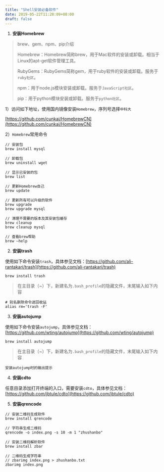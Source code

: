 ```yaml
---
title: "Shell安装必备软件"
date: 2019-05-22T11:28:09+08:00
draft: false
---
```


1. **安装Homebrew**

> brew、gem、npm、pip介绍
> 
> Homebrew：Homebrew简称brew，用于Mac软件的安装或卸载。相当于Linux的apt-get软件管理工具。
> 
> RubyGems：RubyGems简称gem，用于ruby软件的安装或卸载。服务于`ruby社区`。
> 
> npm：用于node.js模块安装或卸载。服务于`JavaScript社区`。
> 
> pip：用于python模块安装或卸载。服务于`python社区`。

1）访问如下地址，使用国内镜像安装`Homebrew`，序列号选择`中科大`

[https://github.com/cunkai/HomebrewCN](https://github.com/cunkai/HomebrewCN)

2）`Homebrew`常用命令

```
// 安装包
brew install mysql

// 卸载包
brew uninstall wget

// 显示已安装的包
brew list

// 更新Homebrew自己
brew update

// 更新所有可以升级的软件
brew upgrade
brew upgrade mysql

// 清理不需要的版本及其安装包缓存
brew cleanup
brew cleanup mysql

// 查看brew帮助
brew –help
```

2. **安装trash**

使用如下命令安装`trash`，具体参见文档：[https://github.com/ali-rantakari/trash](https://github.com/ali-rantakari/trash)

```
brew install trash
```
> 在主目录（~）下，新建名为`.bash_profile`的隐藏文件，末尾输入如下内容

```
# 别名删除命令进回收站
alias rm='trash -F'
```

3. **安装autojump**

使用如下命令安装`autojump`，具体参见文档：[https://github.com/wting/autojump](https://github.com/wting/autojump)

```
brew install autojump
```
> 在主目录（~）下，新建名为`.bash_profile`的隐藏文件，末尾输入如下内容

```
安装autojump时的输出提示
```

4. **安装cdto**

任意目录添加打开终端的入口，需要安装`cdto`，具体参见文档：[https://github.com/jbtule/cdto](https://github.com/jbtule/cdto)

5. **安装qrencode**

```
// 安装二维码生成软件
brew install qrencode

// 字符串生成二维码
qrencode -o index.png -s 10 -m 1 "zhushanbo"
```

```
// 安装二维码解析软件
brew install zbar

// 二维码生成字符串
// zbarimg index.png > zhushanbo.txt
zbarimg index.png
```